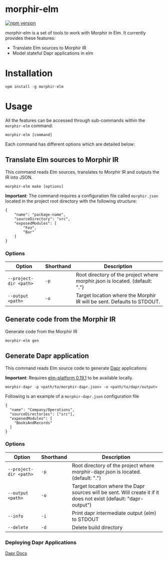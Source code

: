 # morphir-elm

[![npm version](https://badge.fury.io/js/morphir-elm.svg)](https://badge.fury.io/js/morphir-elm)

morphir-elm is a set of tools to work with Morphir in Elm. It currently provides these features: 

* Translate Elm sources to Morphir IR
* Model stateful Dapr applications in elm

# Installation

```
npm install -g morphir-elm
```

# Usage

All the features can be accessed through sub-commands within the `morphir-elm` command:

```
morphir-elm [command]
```

Each command has different options which are detailed below:

## Translate Elm sources to Morphir IR

This command reads Elm sources, translates to Morphir IR and outputs the IR into JSON. 

```
morphir-elm make [options]
```

**Important**: The command requires a configuration file called `morphir.json` located in the project 
root directory with the following structure:

```
{
    "name": "package-name",
    "sourceDirectory": "src",
    "exposedModules": [
        "Foo",
        "Bar"
    ]
}
```

### Options

|Option|Shorthand|Description|
|---|---|---|
|`--project-dir <path>`|`-p`|Root directory of the project where morphir.json is located. (default: ".")|
|`--output <path>`|`-o`|Target location where the Morphir IR will be sent. Defaults to STDOUT.|

## Generate code from the Morphir IR 

Generate code from the Morphir IR

```
morphir-elm gen
```

## Generate Dapr application

This command reads Elm source code to generate [Dapr](https://dapr.io) applications

**Important**: Requires [elm-platform 0.19.1](https://guide.elm-lang.org/install/elm.html) to be available locally.

```
morphir-dapr -p <path/to/morphir-dapr.json> -o <path/to/dapr/output>
```

Following is an example of a `morphir-dapr.json` configuration file

```
{
  "name": "Company/Operations",
  "sourceDirectories": ["src"],
  "exposedModules": [
    "BooksAndRecords"
  ]
}
```

### Options

|Option|Shorthand|Description|
|---|---|---|
|`--project-dir <path>`|`-p`|Root directory of the project where morphir-dapr.json is located. (default: ".")|
|`--output <path>`|`-o`|Target location where the Dapr sources will be sent. Will create it if it does not exist (default: "dapr-output")|
|`--info`|`-i`|Print dapr intermediate output (elm) to STDOUT|
|`--delete`|`-d`|Delete build directory|


### Deploying Dapr Applications

[Dapr Docs](https://github.com/dapr/docs)
